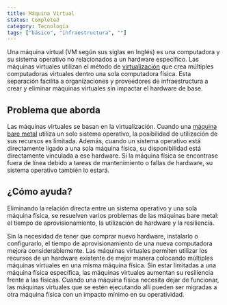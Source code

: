 ```yaml
---
title: Máquina Virtual
status: Completed
category: Tecnología
tags: ["básico", "infraestructura", ""]
---
```


Una máquina virtual (VM según sus siglas en Inglés) es una computadora y su sistema operativo
no relacionados a un hardware específico.
Las máquinas virtuales utilizan el método de [virtualización](/es/virtualization/) que crea múltiples computadoras virtuales dentro una sola computadora física.
Esta separación facilita a organizaciones y proveedores de infraestructura
a crear y eliminar máquinas virtuales sin impactar el hardware de base.

## Problema que aborda

Las máquinas virtuales se basan en la virtualización.
Cuando una [máquina bare metal](/es/bare-metal-machine/) utiliza un solo sistema operativo,
la posibilidad de utilización de sus recursos es limitada.
Además, cuando un sistema operativo está directamente ligado a una sola máquina física,
su disponibilidad está directamente vinculada a ese hardware.
Si la máquina física se encontrase fuera de línea debido a tareas de mantenimiento o fallas de hardware, su sistema operativo también lo estará.

## ¿Cómo ayuda?

Eliminando la relación directa entre un sistema operativo y una sola máquina física,
se resuelven varios problemas de las máquinas bare metal:
el tiempo de aprovisionamiento, la utilización de hardware y la resiliencia.

Sin la necesidad de tener que comprar nuevo hardware, instalarlo o configurarlo,
el tiempo de aprovisionamiento de una nueva computadora mejora considerablemente.
Las máquinas virtuales permiten utilizar los recursos de un hardware existente de mejor manera
colocando múltiples máquinas virtuales en una misma máquina física.
Sin estar limitadas a una máquina física específica, las máquinas virtuales aumentan su resiliencia frente a las físicas.
Cuando una máquina física necesita dejar de funcionar,
las máquinas virtuales que se estén ejecutando allí pueden ser migradas a otra máquina física con un impacto mínimo en su operatividad.